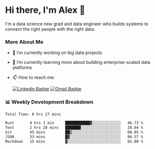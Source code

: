 # Hi there, I'm Alex  👋

I'm a data science new grad and data engineer who builds systems to connect the right people with the right data. 

### More About Me

- 🔭 I’m currently working on big data projects
- 🌱 I’m currently learning more about building enterprise-scaled data platforms
- 📫 How to reach me:

  [![Linkedin Badge](https://img.shields.io/badge/LinkedIn-0077B5?style=for-the-badge&logo=linkedin&logoColor=white)](https://www.linkedin.com/in/itsalexchen) [![Gmail Badge](https://img.shields.io/badge/Gmail-D14836?style=for-the-badge&logo=gmail&logoColor=white)](mailto:itsalexchen@gmail.com)




### 📊 Weekly Development Breakdown
<!--START_SECTION:waka-->

```txt
Total Time: 8 hrs 27 mins

Rust       4 hrs 1 min     ███████████▓░░░░░░░░░░░░░   46.73 %
Text       2 hrs 28 mins   ███████░░░░░░░░░░░░░░░░░░   28.64 %
Git        45 mins         ██▒░░░░░░░░░░░░░░░░░░░░░░   08.85 %
JSON       33 mins         █▓░░░░░░░░░░░░░░░░░░░░░░░   06.57 %
Markdown   15 mins         ▓░░░░░░░░░░░░░░░░░░░░░░░░   03.09 %
```

<!--END_SECTION:waka-->
